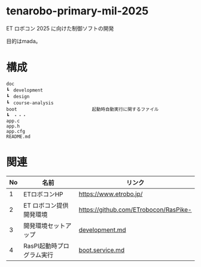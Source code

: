 # tenarobo-primary-mil-2025

ET ロボコン 2025 に向けた制御ソフトの開発

目的はmada。

# 構成

```
doc
┗　development
┗　design
┗　course-analysis
boot                            起動時自動実行に関するファイル
┗　・・・
app.c
app.h
app.cfg
README.md
```

# 関連

| No | 名前 | リンク |
| -- | -- | -- |
| 1 | ETロボコンHP | https://www.etrobo.jp/ |
| 2 | ET ロボコン提供開発環境 | https://github.com/ETrobocon/RasPike- |
| 3 | 開発環境セットアップ | [development.md](doc/development.md) |
| 4 | RasPI起動時プログラム実行 | [boot.service.md](boot/boot.service.md) |
